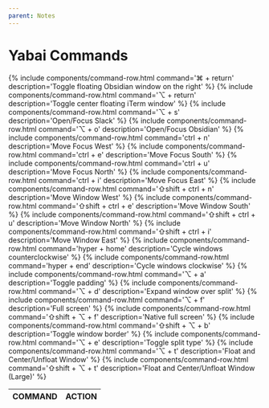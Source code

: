 ```yaml
---
parent: Notes
---
```


# Yabai Commands

<div class="table-wrapper">
<table>
  <thead>
    <th>COMMAND</th>
    <th>ACTION</th>
  </thead>
  <tbody>
    {% include components/command-row.html command='⌘ + return' description='Toggle floating Obsidian window on the right' %}
    {% include components/command-row.html command='⌥ + return' description='Toggle center floating iTerm window' %}
    {% include components/command-row.html command='⌥ + s' description='Open/Focus Slack' %}
    {% include components/command-row.html command='⌥ + o' description='Open/Focus Obsidian' %}
    {% include components/command-row.html command='ctrl + n' description='Move Focus West' %}
    {% include components/command-row.html command='ctrl + e' description='Move Focus South' %}
    {% include components/command-row.html command='ctrl + u' description='Move Focus North' %}
    {% include components/command-row.html command='ctrl + i' description='Move Focus East' %}
    {% include components/command-row.html command='⇧shift + ctrl + n' description='Move Window West' %}
    {% include components/command-row.html command='⇧shift + ctrl + e' description='Move Window South' %}
    {% include components/command-row.html command='⇧shift + ctrl + u' description='Move Window North' %}
    {% include components/command-row.html command='⇧shift + ctrl + i' description='Move Window East' %}
    {% include components/command-row.html command='hyper + home' description='Cycle windows counterclockwise' %}
    {% include components/command-row.html command='hyper + end' description='Cycle windows clockwise' %}
    {% include components/command-row.html command='⌥ + a' description='Toggle padding' %}
    {% include components/command-row.html command='⌥ + d' description='Expand window over split' %}
    {% include components/command-row.html command='⌥ + f' description='Full screen' %}
    {% include components/command-row.html command='⇧shift + ⌥ + f' description='Native full screen' %}
    {% include components/command-row.html command='⇧shift + ⌥ + b' description='Toggle window border' %}
    {% include components/command-row.html command='⌥ + e' description='Toggle split type' %}
    {% include components/command-row.html command='⌥ + t' description='Float and Center/Unfloat Window' %}
    {% include components/command-row.html command='⇧shift + ⌥ + t' description='Float and Center/Unfloat Window (Large)' %}
  </tbody>
</table>
</div>